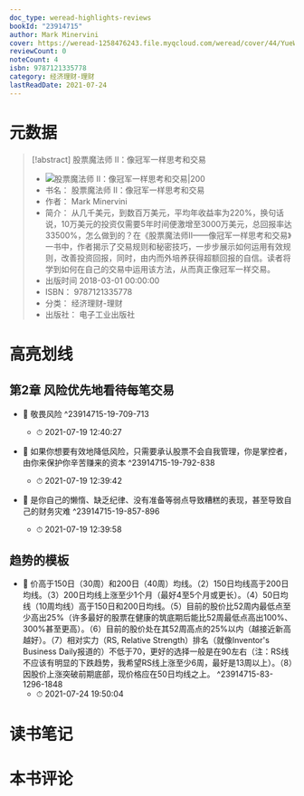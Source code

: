 ```yaml
---
doc_type: weread-highlights-reviews
bookId: "23914715"
author: Mark Minervini
cover: https://weread-1258476243.file.myqcloud.com/weread/cover/44/YueWen_23914715/t7_YueWen_23914715.jpg
reviewCount: 0
noteCount: 4
isbn: 9787121335778
category: 经济理财-理财
lastReadDate: 2021-07-24
---
```

# 元数据
> [!abstract] 股票魔法师 Ⅱ：像冠军一样思考和交易
> - ![ 股票魔法师 Ⅱ：像冠军一样思考和交易|200](https://weread-1258476243.file.myqcloud.com/weread/cover/44/YueWen_23914715/t7_YueWen_23914715.jpg)
> - 书名： 股票魔法师 Ⅱ：像冠军一样思考和交易
> - 作者： Mark Minervini
> - 简介： 从几千美元，到数百万美元，平均年收益率为220%，换句话说，10万美元的投资仅需要5年时间便激增至3000万美元，总回报率达33500%，怎么做到的？在《股票魔法师II——像冠军一样思考和交易》一书中，作者揭示了交易规则和秘密技巧，一步步展示如何运用有效规则，改善投资回报，同时，由内而外培养获得超额回报的自信。读者将学到如何在自己的交易中运用该方法，从而真正像冠军一样交易。
> - 出版时间 2018-03-01 00:00:00
> - ISBN： 9787121335778
> - 分类： 经济理财-理财
> - 出版社： 电子工业出版社

# 高亮划线

## 第2章 风险优先地看待每笔交易


- 📌 敬畏风险 ^23914715-19-709-713
    - ⏱ 2021-07-19 12:40:27 

- 📌 如果你想要有效地降低风险，只需要承认股票不会自我管理，你是掌控者，由你来保护你辛苦赚来的资本 ^23914715-19-792-838
    - ⏱ 2021-07-19 12:39:42 

- 📌 是你自己的懒惰、缺乏纪律、没有准备等弱点导致糟糕的表现，甚至导致自己的财务灾难 ^23914715-19-857-896
    - ⏱ 2021-07-19 12:39:58 
## 趋势的模板


- 📌 价高于150日（30周）和200日（40周）均线。（2）150日均线高于200日均线。（3）200日均线上涨至少1个月（最好4至5个月或更长）。（4）50日均线（10周均线）高于150日和200日均线。（5）目前的股价比52周内最低点至少高出25%（许多最好的股票在健康的筑底期后能比52周最低点高出100%、300%甚至更高）。（6）目前的股价处在其52周高点的25%以内（越接近新高越好）。（7）相对实力（RS, Relative Strength）排名（就像Inventor's Business Daily报道的）不低于70，更好的选择一般是在90左右（注：RS线不应该有明显的下跌趋势，我希望RS线上涨至少6周，最好是13周以上）。（8）因股价上涨突破前期底部，现价格应在50日均线之上。 ^23914715-83-1296-1848
    - ⏱ 2021-07-24 19:50:04 
# 读书笔记

# 本书评论
